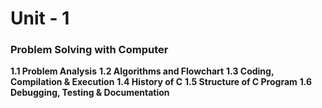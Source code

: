# Unit - 1
### Problem Solving with Computer

**1.1 Problem Analysis**
**1.2 Algorithms and Flowchart**
**1.3 Coding, Compilation & Execution**
**1.4 History of C**
**1.5 Structure of C Program**
**1.6 Debugging, Testing & Documentation**
